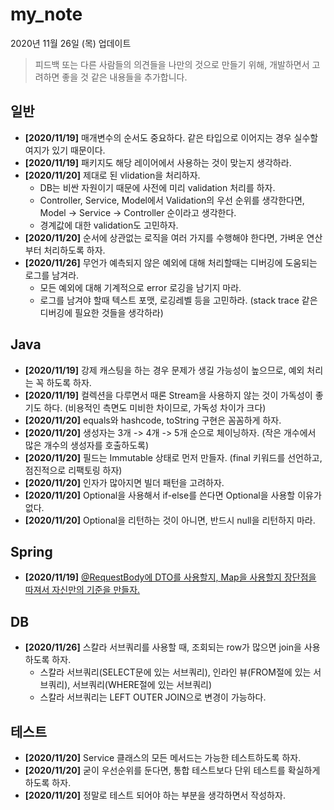 # my_note

2020년 11월 26일 (목) 업데이트

> 피드백 또는 다른 사람들의 의견들을 나만의 것으로 만들기 위해, 개발하면서 고려하면 좋을 것 같은 내용들을 추가합니다.

## 일반
* **[2020/11/19]** 매개변수의 순서도 중요하다. 같은 타입으로 이어지는 경우 실수할 여지가 있기 때문이다.
* **[2020/11/19]** 패키지도 해당 레이어에서 사용하는 것이 맞는지 생각하라.
* **[2020/11/20]** 제대로 된 vlidation을 처리하자.
  * DB는 비싼 자원이기 때문에 사전에 미리 validation 처리를 하자.
  * Controller, Service, Model에서 Validation의 우선 순위를 생각한다면, Model -> Service -> Controller 순이라고 생각한다.
  * 경계값에 대한 validation도 고민하자.
* **[2020/11/20]** 순서에 상관없는 로직을 여러 가지를 수행해야 한다면, 가벼운 연산부터 처리하도록 하자.
* **[2020/11/26]** 무언가 예측되지 않은 예외에 대해 처리할때는 디버깅에 도움되는 로그를 남겨라.
  * 모든 예외에 대해 기계적으로 error 로깅을 남기지 마라.
  * 로그를 남겨야 할때 텍스트 포맷, 로깅레벨 등을 고민하라. (stack trace 같은 디버깅에 필요한 것들을 생각하라)
  
## Java
* **[2020/11/19]** 강제 캐스팅을 하는 경우 문제가 생길 가능성이 높으므로, 예외 처리는 꼭 하도록 하자.
* **[2020/11/19]** 컬렉션을 다루면서 때론 Stream을 사용하지 않는 것이 가독성이 좋기도 하다. (비용적인 측면도 미비한 차이므로, 가독성 차이가 크다)
* **[2020/11/20]** equals와 hashcode, toString 구현은 꼼꼼하게 하자.
* **[2020/11/20]** 생성자는 3개 -> 4개 -> 5개 순으로 체이닝하자. (작은 개수에서 많은 개수의 생성자를 호출하도록)
* **[2020/11/20]** 필드는 Immutable 상태로 먼저 만들자. (final 키워드를 선언하고, 점진적으로 리팩토링 하자)
* **[2020/11/20]** 인자가 많아지면 빌더 패턴을 고려하자.
* **[2020/11/20]** Optional을 사용해서 if-else를 쓴다면 Optional을 사용할 이유가 없다.
* **[2020/11/20]** Optional을 리턴하는 것이 아니면, 반드시 null을 리턴하지 마라.

## Spring
* **[2020/11/19]** [@RequestBody에 DTO를 사용할지, Map을 사용할지 장단점을 따져서 자신만의 기준을 만들자.](https://hyojaedev.tistory.com/34)

## DB
* **[2020/11/26]** 스칼라 서브쿼리를 사용할 때, 조회되는 row가 많으면 join을 사용하도록 하자.
  * 스칼라 서브쿼리(SELECT문에 있는 서브쿼리), 인라인 뷰(FROM절에 있는 서브쿼리), 서브쿼리(WHERE절에 있는 서브쿼리)
  * 스칼라 서브쿼리는 LEFT OUTER JOIN으로 변경이 가능하다.

## 테스트
* **[2020/11/20]** Service 클래스의 모든 메서드는 가능한 테스트하도록 하자.
* **[2020/11/20]** 굳이 우선순위를 둔다면, 통합 테스트보다 단위 테스트를 확실하게 하도록 하자.
* **[2020/11/20]** 정말로 테스트 되어야 하는 부분을 생각하면서 작성하자.
